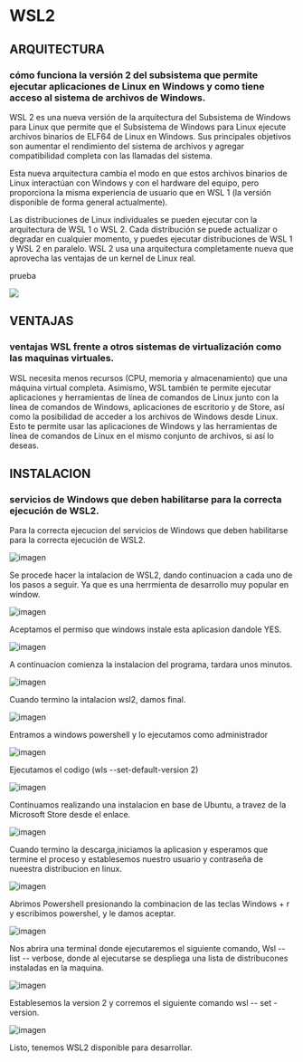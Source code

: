 # WSL2
## ARQUITECTURA

###  cómo funciona la versión 2 del subsistema que permite ejecutar aplicaciones de Linux en Windows y como tiene acceso al sistema de archivos de Windows.

WSL 2 es una nueva versión de la arquitectura del Subsistema de Windows para Linux que permite que el Subsistema de Windows para Linux ejecute archivos binarios de ELF64 de Linux en Windows. Sus principales objetivos son aumentar el rendimiento del sistema de archivos y agregar compatibilidad completa con las llamadas del sistema.

Esta nueva arquitectura cambia el modo en que estos archivos binarios de Linux interactúan con Windows y con el hardware del equipo, pero proporciona la misma experiencia de usuario que en WSL 1 (la versión disponible de forma general actualmente).

Las distribuciones de Linux individuales se pueden ejecutar con la arquitectura de WSL 1 o WSL 2. Cada distribución se puede actualizar o degradar en cualquier momento, y puedes ejecutar distribuciones de WSL 1 y WSL 2 en paralelo. WSL 2 usa una arquitectura completamente nueva que aprovecha las ventajas de un kernel de Linux real.

prueba

![](imagen.png)

## VENTAJAS

### ventajas WSL frente a otros sistemas de virtualización como las maquinas virtuales. 

WSL necesita menos recursos (CPU, memoria y almacenamiento) que una máquina virtual completa. Asimismo, WSL también te permite ejecutar aplicaciones y herramientas de línea de comandos de Linux junto con la línea de comandos de Windows, aplicaciones de escritorio y de Store, así como la posibilidad de acceder a los archivos de Windows desde Linux. Esto te permite usar las aplicaciones de Windows y las herramientas de línea de comandos de Linux en el mismo conjunto de archivos, si así lo deseas.

## INSTALACION

### servicios de Windows que deben habilitarse para la correcta ejecución de WSL2.

Para la correcta ejecucion del servicios de Windows que deben habilitarse para la correcta ejecución de WSL2.


![imagen](/ima/1.PNG)

Se procede hacer la intalacion de WSL2, dando continuacion a cada uno de los pasos a seguir. Ya que es una herrmienta de desarrollo muy popular en window.


![imagen](/ima/3.PNG.jpg)

Aceptamos el permiso que  windows instale esta aplicasion dandole YES.

![imagen](/ima/4.PNG.jpg)

A continuacion comienza la instalacion del programa, tardara unos minutos.

![imagen](/ima/5.PNG.jpg)

Cuando termino la intalacion wsl2, damos final.

![imagen](/ima/6.PNG.jpg)

Entramos a windows powershell y lo ejecutamos como administrador

![imagen](/ima/7.PNG.jpg)


Ejecutamos el codigo (wls --set-default-version 2)

![imagen](/ima/8.PNG.jpg)


Continuamos realizando una instalacion en base de Ubuntu, a travez de la Microsoft Store desde el enlace.

![imagen](/ima/9.png.jpg)


Cuando termino la descarga,iniciamos la aplicasion y esperamos que termine el proceso y establesemos nuestro usuario y contraseña de nueestra distribucion en linux.


![imagen](/ima/10.png.jpg)


Abrimos Powershell presionando la combinacion de las teclas Windows + r y escribimos powershel, y le damos aceptar.


![imagen](/ima/11.png.jpg)

Nos abrira una terminal donde ejecutaremos el siguiente comando, Wsl -- list -- verbose, donde al ejecutarse se despliega una lista de distribucones instaladas en la maquina.


![imagen](/ima/12.png.jpg)

Establesemos la version 2 y corremos el siguiente comando  wsl -- set - version.


![imagen](/ima/13.png.jpg)

Listo, tenemos WSL2  disponible para desarrollar.


